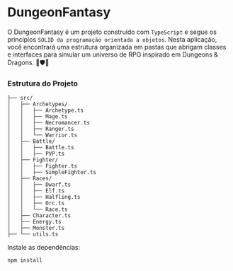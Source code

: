 # DungeonFantasy
O DungeonFantasy é um projeto construído com `TypeScript` e segue os princípios `SOLID da programação orientada a objetos`. Nesta aplicação, você encontrará uma estrutura organizada em pastas que abrigam classes e interfaces para simular um universo de RPG inspirado em Dungeons & Dragons. 🐉🛡️🔮

### Estrutura do Projeto
```
├── src/
│   ├── Archetypes/
│   │   ├── Archetype.ts
│   │   ├── Mage.ts
│   │   ├── Necromancer.ts
│   │   ├── Ranger.ts
│   │   └── Warrior.ts
│   ├── Battle/
│   │   ├── Battle.ts
│   │   ├── PVP.ts
│   ├── Fighter/
│   │   ├── Fighter.ts
│   │   ├── SimpleFighter.ts
│   ├── Races/
│   │   ├── Dwarf.ts
│   │   ├── Elf.ts
│   │   ├── Halfling.ts
│   │   ├── Orc.ts
│   │   └── Race.ts
│   ├── Character.ts
│   ├── Energy.ts
│   ├── Monster.ts
├── └── utils.ts
```

Instale as dependências:
```
npm install
```
